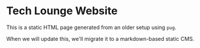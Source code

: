 # Tech Lounge Website

This is a static HTML page generated from an older setup using `pug`.

When we will update this, we'll migrate it to a markdown-based static CMS.
